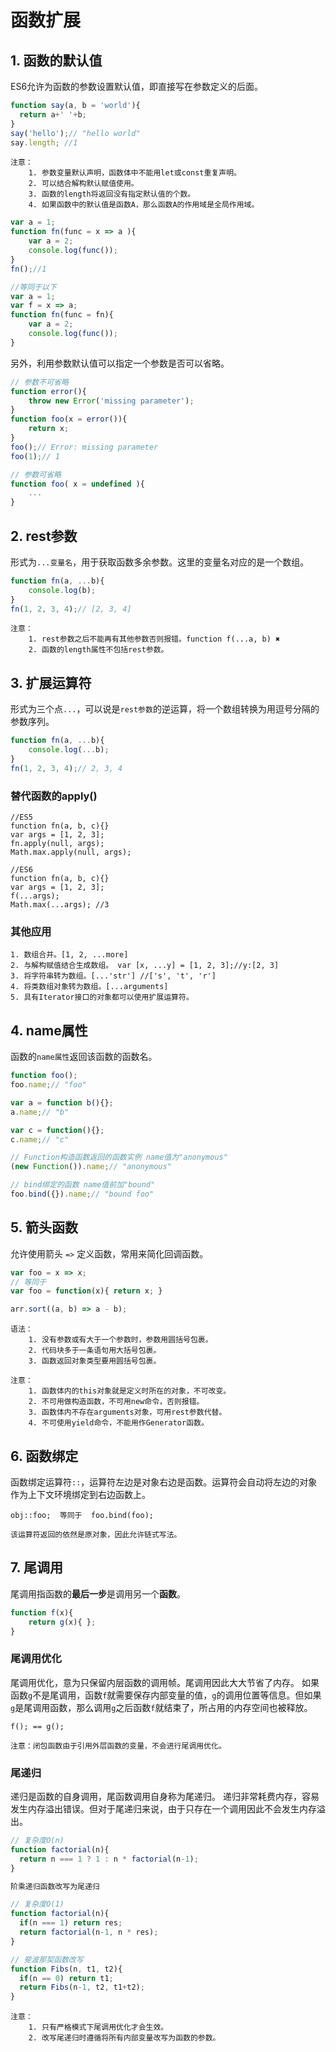 ﻿# 函数扩展

## 1. 函数的默认值

ES6允许为函数的参数设置默认值，即直接写在参数定义的后面。
```javascript
function say(a, b = 'world'){ 
  return a+' '+b; 
}
say('hello');// "hello world"
say.length; //1
```
    注意：
        1. 参数变量默认声明，函数体中不能用let或const重复声明。
        2. 可以结合解构默认赋值使用。
        3. 函数的length将返回没有指定默认值的个数。
        4. 如果函数中的默认值是函数A，那么函数A的作用域是全局作用域。
```javascript
var a = 1;
function fn(func = x => a ){
    var a = 2;
    console.log(func());
}
fn();//1

//等同于以下
var a = 1;
var f = x => a;
function fn(func = fn){
    var a = 2;
    console.log(func());
}
```
另外，利用参数默认值可以指定一个参数是否可以省略。
```javascript
// 参数不可省略
function error(){
    throw new Error('missing parameter');
}
function foo(x = error()){
    return x;
}
foo();// Error: missing parameter
foo(1);// 1

// 参数可省略
function foo( x = undefined ){
    ...
}
```
## 2. rest参数
形式为`...变量名`，用于获取函数多余参数。这里的变量名对应的是一个数组。
```javascript
function fn(a, ...b){
	console.log(b);
}
fn(1, 2, 3, 4);// [2, 3, 4]
```
    注意：
        1. rest参数之后不能再有其他参数否则报错。function f(...a, b) ✖
        2. 函数的length属性不包括rest参数。

## 3. 扩展运算符
形式为三个点`...`，可以说是`rest参数`的逆运算，将一个数组转换为用逗号分隔的参数序列。
```javascript
function fn(a, ...b){
	console.log(...b);
}
fn(1, 2, 3, 4);// 2, 3, 4
```
### 替代函数的apply()
```
//ES5
function fn(a, b, c){}
var args = [1, 2, 3];
fn.apply(null, args);
Math.max.apply(null, args);

//ES6
function fn(a, b, c){}
var args = [1, 2, 3];
f(...args);
Math.max(...args); //3
```
### 其他应用
    1. 数组合并。[1, 2, ...more]
    2. 与解构赋值结合生成数组。 var [x, ...y] = [1, 2, 3];//y:[2, 3]
    3. 将字符串转为数组。[...'str'] //['s', 't', 'r']
    4. 将类数组对象转为数组。[...arguments]
    5. 具有Iterator接口的对象都可以使用扩展运算符。
    
## 4. name属性
函数的`name属性`返回该函数的函数名。
```javascript
function foo();
foo.name;// "foo"

var a = function b(){};
a.name;// "b"

var c = function(){};
c.name;// "c"

// Function构造函数返回的函数实例 name值为"anonymous"
(new Function()).name;// "anonymous"

// bind绑定的函数 name值前加"bound"
foo.bind({}).name;// "bound foo"
```
## 5. 箭头函数
允许使用箭头 `=>` 定义函数，常用来简化回调函数。
```javascript
var foo = x => x;
// 等同于
var foo = function(x){ return x; }

arr.sort((a, b) => a - b);
```
    语法：
        1. 没有参数或有大于一个参数时，参数用圆括号包裹。
        2. 代码块多于一条语句用大括号包裹。
        3. 函数返回对象类型要用圆括号包裹。
    
    注意：
        1. 函数体内的this对象就是定义时所在的对象，不可改变。
        2. 不可用做构造函数，不可用new命令，否则报错。
        3. 函数体内不存在arguments对象，可用rest参数代替。
        4. 不可使用yield命令，不能用作Generator函数。
    
## 6. 函数绑定
函数绑定运算符`::`，运算符左边是对象右边是函数。运算符会自动将左边的对象作为上下文环境绑定到右边函数上。
```
obj::foo;  等同于  foo.bind(foo); 
```
    该运算符返回的依然是原对象，因此允许链式写法。
## 7. 尾调用
尾调用指函数的**最后一步**是调用另一个**函数**。
```javascript
function f(x){
    return g(x){ };
}
```
### 尾调用优化
尾调用优化，意为只保留内层函数的调用帧。尾调用因此大大节省了内存。
如果函数`g`不是尾调用，函数`f`就需要保存内部变量的值，`g`的调用位置等信息。但如果`g`是尾调用函数，那么调用`g`之后函数`f`就结束了，所占用的内存空间也被释放。
```
f(); == g();
```
    注意：闭包函数由于引用外层函数的变量，不会进行尾调用优化。
### 尾递归
递归是函数的自身调用，尾函数调用自身称为尾递归。
递归非常耗费内存，容易发生内存溢出错误。但对于尾递归来说，由于只存在一个调用因此不会发生内存溢出。
```javascript
// 复杂度O(n)
function factorial(n){
  return n === 1 ? 1 : n * factorial(n-1);
}

阶乘递归函数改写为尾递归

// 复杂度O(1)
function factorial(n){
  if(n === 1) return res;
  return factorial(n-1, n * res);
}

// 斐波那契函数改写
function Fibs(n, t1, t2){
  if(n == 0) return t1;
  return Fibs(n-1, t2, t1+t2);
}
```
    注意：
        1. 只有严格模式下尾调用优化才会生效。
        2. 改写尾递归时遵循将所有内部变量改写为函数的参数。